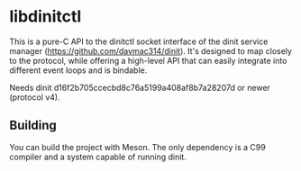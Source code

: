 # libdinitctl

This is a pure-C API to the dinitctl socket interface of the dinit service
manager (https://github.com/davmac314/dinit). It's designed to map closely
to the protocol, while offering a high-level API that can easily integrate
into different event loops and is bindable.

Needs dinit d16f2b705ccecbd8c76a5199a408af8b7a28207d or newer (protocol v4).

## Building

You can build the project with Meson. The only dependency is a C99 compiler
and a system capable of running dinit.
